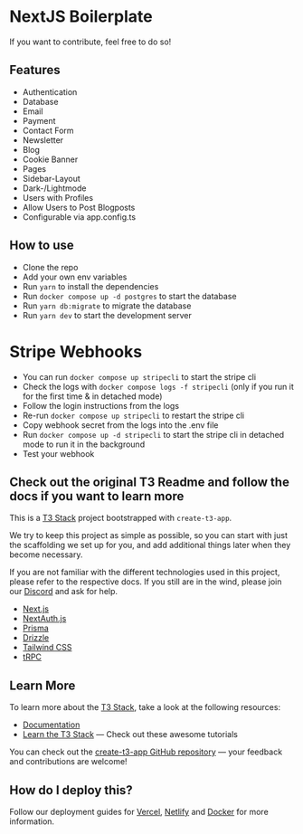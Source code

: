 # NextJS Boilerplate
If you want to contribute, feel free to do so!

## Features

- Authentication
- Database
- Email
- Payment
- Contact Form
- Newsletter
- Blog
- Cookie Banner
- Pages
- Sidebar-Layout
- Dark-/Lightmode
- Users with Profiles
- Allow Users to Post Blogposts
- Configurable via app.config.ts

## How to use

- Clone the repo
- Add your own env variables
- Run `yarn` to install the dependencies
- Run `docker compose up -d postgres` to start the database
- Run `yarn db:migrate` to migrate the database
- Run `yarn dev` to start the development server

# Stripe Webhooks

- You can run `docker compose up stripecli` to start the stripe cli
- Check the logs with `docker compose logs -f stripecli` (only if you run it for the first time & in detached mode)
- Follow the login instructions from the logs
- Re-run `docker compose up stripecli` to restart the stripe cli
- Copy webhook secret from the logs into the .env file
- Run `docker compose up -d stripecli` to start the stripe cli in detached mode to run it in the background
- Test your webhook

## Check out the original T3 Readme and follow the docs if you want to learn more

This is a [T3 Stack](https://create.t3.gg/) project bootstrapped with `create-t3-app`.

We try to keep this project as simple as possible, so you can start with just the scaffolding we set up for you, and add additional things later when they become necessary.

If you are not familiar with the different technologies used in this project, please refer to the respective docs. If you still are in the wind, please join our [Discord](https://t3.gg/discord) and ask for help.

- [Next.js](https://nextjs.org)
- [NextAuth.js](https://next-auth.js.org)
- [Prisma](https://prisma.io)
- [Drizzle](https://orm.drizzle.team)
- [Tailwind CSS](https://tailwindcss.com)
- [tRPC](https://trpc.io)

## Learn More

To learn more about the [T3 Stack](https://create.t3.gg/), take a look at the following resources:

- [Documentation](https://create.t3.gg/)
- [Learn the T3 Stack](https://create.t3.gg/en/faq#what-learning-resources-are-currently-available) — Check out these awesome tutorials

You can check out the [create-t3-app GitHub repository](https://github.com/t3-oss/create-t3-app) — your feedback and contributions are welcome!

## How do I deploy this?

Follow our deployment guides for [Vercel](https://create.t3.gg/en/deployment/vercel), [Netlify](https://create.t3.gg/en/deployment/netlify) and [Docker](https://create.t3.gg/en/deployment/docker) for more information.

